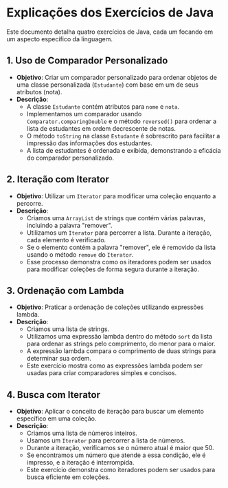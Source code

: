 # Explicações dos Exercícios de Java

Este documento detalha quatro exercícios de Java, cada um focando em um aspecto específico da linguagem.

## 1. Uso de Comparador Personalizado

- **Objetivo**: Criar um comparador personalizado para ordenar objetos de uma classe personalizada (`Estudante`) com base em um de seus atributos (nota).
- **Descrição**:
    - A classe `Estudante` contém atributos para `nome` e `nota`.
    - Implementamos um comparador usando `Comparator.comparingDouble` e o método `reversed()` para ordenar a lista de estudantes em ordem decrescente de notas.
    - O método `toString` na classe `Estudante` é sobrescrito para facilitar a impressão das informações dos estudantes.
    - A lista de estudantes é ordenada e exibida, demonstrando a eficácia do comparador personalizado.

## 2. Iteração com Iterator

- **Objetivo**: Utilizar um `Iterator` para modificar uma coleção enquanto a percorre.
- **Descrição**:
    - Criamos uma `ArrayList` de strings que contém várias palavras, incluindo a palavra "remover".
    - Utilizamos um `Iterator` para percorrer a lista. Durante a iteração, cada elemento é verificado.
    - Se o elemento contém a palavra "remover", ele é removido da lista usando o método `remove` do `Iterator`.
    - Esse processo demonstra como os iteradores podem ser usados para modificar coleções de forma segura durante a iteração.

## 3. Ordenação com Lambda

- **Objetivo**: Praticar a ordenação de coleções utilizando expressões lambda.
- **Descrição**:
    - Criamos uma lista de strings.
    - Utilizamos uma expressão lambda dentro do método `sort` da lista para ordenar as strings pelo comprimento, do menor para o maior.
    - A expressão lambda compara o comprimento de duas strings para determinar sua ordem.
    - Este exercício mostra como as expressões lambda podem ser usadas para criar comparadores simples e concisos.

## 4. Busca com Iterator

- **Objetivo**: Aplicar o conceito de iteração para buscar um elemento específico em uma coleção.
- **Descrição**:
    - Criamos uma lista de números inteiros.
    - Usamos um `Iterator` para percorrer a lista de números.
    - Durante a iteração, verificamos se o número atual é maior que 50.
    - Se encontramos um número que atende a essa condição, ele é impresso, e a iteração é interrompida.
    - Este exercício demonstra como iteradores podem ser usados para busca eficiente em coleções.


